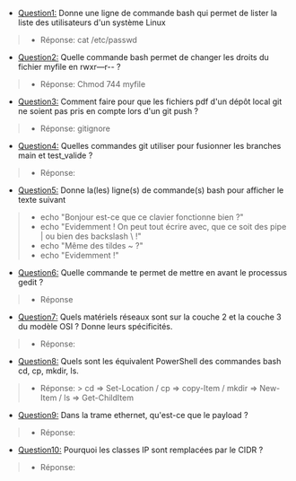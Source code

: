 - <ins>Question1:</ins> Donne une ligne de commande bash qui permet de lister la liste des utilisateurs d'un système Linux
> + Réponse: cat /etc/passwd

- <ins>Question2:</ins> Quelle commande bash permet de changer les droits du fichier myfile en rwxr—r-- ?
> + Réponse: Chmod 744 myfile

- <ins>Question3:</ins> Comment faire pour que les fichiers pdf d'un dépôt local git ne soient pas pris en compte lors d'un git push ?
> + Réponse: gitignore

- <ins>Question4:</ins> Quelles commandes git utiliser pour fusionner les branches main et test_valide ?
> + Réponse:

- <ins>Question5:</ins> Donne la(les) ligne(s) de commande(s) bash pour afficher le texte suivant
> + echo "Bonjour est-ce que ce clavier fonctionne bien ?"
> + echo "Evidemment ! On peut tout écrire avec, que ce soit des pipe | ou bien des backslash \\ !"
> + echo "Même des tildes ~ ?"
> + echo "Evidemment !"

- <ins>Question6:</ins> Quelle commande te permet de mettre en avant le processus gedit ?
> + Réponse

- <ins>Question7:</ins> Quels matériels réseaux sont sur la couche 2 et la couche 3 du modèle OSI ? Donne leurs spécificités.
> + Réponse:

- <ins>Question8:</ins> Quels sont les équivalent PowerShell des commandes bash cd, cp, mkdir, ls.
> + Réponse: > cd => Set-Location / cp => copy-Item / mkdir => New-Item / ls => Get-ChildItem

- <ins>Question9:</ins> Dans la trame ethernet, qu'est-ce que le payload ?
> + Réponse:

- <ins>Question10:</ins> Pourquoi les classes IP sont remplacées par le CIDR ?
> + Réponse:
